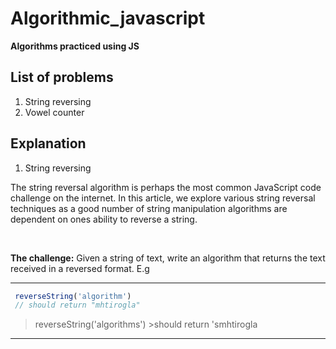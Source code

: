 # Algorithmic_javascript

__Algorithms practiced using JS__

## List of problems
1. String reversing  
2. Vowel counter 

## Explanation
1. String reversing 
 <p>The string reversal algorithm is perhaps the most common JavaScript code challenge on the internet. In this article, we explore various string reversal techniques as a good number of string manipulation algorithms are dependent on ones ability to reverse a string. </p> <br>

__The challenge:__ Given a string of text, write an algorithm that returns the text received in a reversed format. E.g

<hr>

```js
 reverseString('algorithm')
 // should return "mhtirogla"
```

>reverseString('algorithms') 
    >should return 'smhtirogla

<hr>

